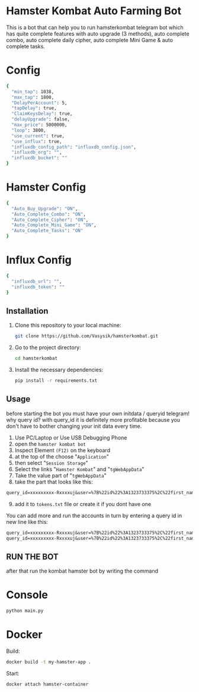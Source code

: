 # Hamster Kombat Auto Farming Bot 
This is a bot that can help you to run hamsterkombat telegram bot which has quite complete features with auto upgrade (3 methods), auto complete combo, auto complete daily cipher, auto complete Mini Game & auto complete tasks.

# Config
  ```bash
{
    "min_tap": 1038,
    "max_tap": 1800,
    "DelayPerAccount": 5,
    "tapDelay": true,
    "ClaimKeysDelay": true,
    "delayUpgrade": false,
    "max_price": 5000000,
    "loop": 3800,
    "use_current": true,
    "use_influx": true,
    "influxdb_config_path": "influxdb_config.json",
    "influxdb_org": "",
    "influxdb_bucket": ""
}
  ```

# Hamster Config
  ```bash
{
    "Auto_Buy_Upgrade": "ON",
    "Auto_Complete_Combo": "ON",
    "Auto_Complete_Cipher": "ON",
    "Auto_Complete_Mini_Game": "ON",
    "Auto_Complete_Tasks": "ON"
}
  ```

# Influx Config
  ```bash
{
    "influxdb_url": "",
    "influxdb_token": ""
}
  ```

## Installation
1. Clone this repository to your local machine:
    ```bash
    git clone https://github.com/Vasysik/hamsterkombat.git
    ```
2. Go to the project directory:
    ```bash
    cd hamsterkombat
    ```
3. Install the necessary dependencies:
    ```bash
    pip install -r requirements.txt
    ```

## Usage
before starting the bot you must have your own initdata / queryid telegram! why query id? with query_id it is definitely more profitable because you don't have to bother changing your init data every time.

1. Use PC/Laptop or Use USB Debugging Phone
2. open the `hamster kombat bot`
3. Inspect Element `(F12)` on the keyboard
4. at the top of the choose "`Application`" 
5. then select "`Session Storage`" 
6. Select the links "`Hamster Kombat`" and "`tgWebAppData`"
7. Take the value part of "`tgWebAppData`"
8. take the part that looks like this: 

```txt 
query_id=xxxxxxxxx-Rxxxxuj&user=%7B%22id%22%3A1323733375%2C%22first_name%22%3A%22xxxx%22%2C%22last_name%22%3A%22%E7%9A%BF%20xxxxxx%22%2C%22username%22%3A%22xxxxx%22%2C%22language_code%22%3A%22id%22%2C%22allows_write_to_pm%22%3Atrue%7D&auth_date=xxxxx&hash=xxxxxxxxxxxxxxxxxxxxxxxxxxxxxxxxxxxxxxxxxxxxxxxxxxxxxxxxxxxxxx
```
9. add it to `tokens.txt` file or create it if you dont have one


You can add more and run the accounts in turn by entering a query id in new line like this:
```txt
query_id=xxxxxxxxx-Rxxxxuj&user=%7B%22id%22%3A1323733375%2C%22first_name%22%3A%22xxxx%22%2C%22last_name%22%3A%22%E7%9A%BF%20xxxxxx%22%2C%22username%22%3A%22xxxxx%22%2C%22language_code%22%3A%22id%22%2C%22allows_write_to_pm%22%3Atrue%7D&auth_date=xxxxx&hash=xxxxxxxxxxxxxxxxxxxxxxxxxxxxxxxxxxxxxxxxxxxxxxxxxxxxxxxxxxxxxx
query_id=xxxxxxxxx-Rxxxxuj&user=%7B%22id%22%3A1323733375%2C%22first_name%22%3A%22xxxx%22%2C%22last_name%22%3A%22%E7%9A%BF%20xxxxxx%22%2C%22username%22%3A%22xxxxx%22%2C%22language_code%22%3A%22id%22%2C%22allows_write_to_pm%22%3Atrue%7D&auth_date=xxxxx&hash=xxxxxxxxxxxxxxxxxxxxxxxxxxxxxxxxxxxxxxxxxxxxxxxxxxxxxxxxxxxxxx
```
## RUN THE BOT
after that run the kombat hamster bot by writing the command

# Console

```bash
python main.py
```

# Docker

Build:
```bash
docker build -t my-hamster-app .
```

Start:
```bash
docker attach hamster-container
```


